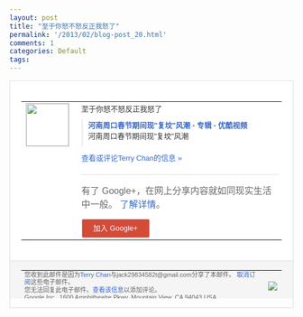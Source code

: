 ```yaml
---
layout: post
title: "至于你怒不怒反正我怒了"
permalink: '/2013/02/blog-post_20.html'
comments: 1
categories: Default
tags: 
---
```

<!-- X-Notifications: 1:79dfb21950000000 -->

<div style="border:solid 1px #dfdfdf;color:#686868;font:13px Arial"><div style="background-color:#fff;padding:20px;"><table cellpadding="0" cellspacing="0"><tr><td style="padding-right:15px;vertical-align:top"><a href="https://plus.google.com/_/notifications/emlink?emr=14900066512970582018&amp;emid=CKjPj5GrxrUCFUYKcgodeE8AAA&amp;path=%2F108643996575278738906&amp;dt=1361413132256&amp;uob=8"><img height="75" src="https://lh3.googleusercontent.com/-KKRGTyJ5Bl0/AAAAAAAAAAI/AAAAAAAAtnY/R4QEWIp3Ur0/s75-c-k-a/photo.jpg" style="border:solid 1px #cccccc;" width="75"/></a></td><td style="width:578px;color:#333;font:13px Arial;vertical-align:top"><div style="padding-bottom:10px">至于你怒不怒反正我怒了</div><div style="margin-bottom:10px;padding-left:10px; border-left:2px solid #EAEAEA"><span style="margin-right:5px"><a href="http://www.youku.com/playlist_show/id_18976317.html" style="color:#3366CC;text-decoration:none"><span style="font-weight:bold">河南周口春节期间现"复坟"风潮 - 专辑 - 优酷视频</span></a><div style="padding-bottom:10px">河南周口春节期间现"复坟"风潮</div></span></div><a href="https://plus.google.com/_/notifications/emlink?emr=14900066512970582018&amp;emid=CKjPj5GrxrUCFUYKcgodeE8AAA&amp;path=%2F108643996575278738906%2Fposts%2FFjmTxbKGhmK%3Fgpinv%3DAMIXal9eBBCKtCm5NxZb_c3Mu4QiVBTBTgZCMu7kUsotA6NIHmDQrL_2yMg24C9US5QBqkxuYaoIbRyXePKLr0mgxz88hYCXW8wMnmiJOl3rsVhl_xwBWPQ&amp;dt=1361413132256&amp;uob=8" style="color:#3366CC;text-decoration:none">查看或评论Terry Chan的信息 »</a><div style="margin-top:20px;border-top:solid 1px #dfdfdf"><div style="padding:15px 0;color:#686868;font:16px Arial">有了 Google+，在网上分享内容就如同现实生活中一般。 <a href="http://www.google.com/+/learnmore/" style="color:#3366CC;text-decoration:none">了解详情</a>。</div><a href="https://plus.google.com/_/notifications/emlink?emr=14900066512970582018&amp;emid=CKjPj5GrxrUCFUYKcgodeE8AAA&amp;path=%2F%3Fgpinv%3DAMIXal9eBBCKtCm5NxZb_c3Mu4QiVBTBTgZCMu7kUsotA6NIHmDQrL_2yMg24C9US5QBqkxuYaoIbRyXePKLr0mgxz88hYCXW8wMnmiJOl3rsVhl_xwBWPQ&amp;dt=1361413132256&amp;uob=8" style="padding:1px 20px;min-width:54px;display:inline-block; background-color:#d44b38;text-align:center; font:13px Arial; border-radius:3px;color:#fff;border:solid 1px #dfdfdf; white-space:nowrap;text-decoration:none;height:30px;line-height:30px">加入 Google+</a></div></td></tr></table></div><div style="border-top:solid 1px #dfdfdf;padding:0 20px; background-color:#f5f5f5"><table cellpadding="0" cellspacing="0" style="height:50px"><tbody><tr><td style="vertical-align:middle;width:100%; color:#636363;font:11px Arial; line-height:120%">您收到此邮件是因为<a href="https://plus.google.com/_/notifications/emlink?emr=14900066512970582018&amp;emid=CKjPj5GrxrUCFUYKcgodeE8AAA&amp;path=%2F108643996575278738906%3Fgpinv%3DAMIXal9eBBCKtCm5NxZb_c3Mu4QiVBTBTgZCMu7kUsotA6NIHmDQrL_2yMg24C9US5QBqkxuYaoIbRyXePKLr0mgxz88hYCXW8wMnmiJOl3rsVhl_xwBWPQ&amp;dt=1361413132256&amp;uob=8" style="color:#3366CC;text-decoration:none">Terry Chan</a>与jack29834582t@gmail.com分享了本邮件。 <a href="https://plus.google.com/_/notifications/emlink?emr=14900066512970582018&amp;emid=CKjPj5GrxrUCFUYKcgodeE8AAA&amp;path=%2F_%2Fnonplus%2Femailsettings%3Fgpinv%3DAMIXal9eBBCKtCm5NxZb_c3Mu4QiVBTBTgZCMu7kUsotA6NIHmDQrL_2yMg24C9US5QBqkxuYaoIbRyXePKLr0mgxz88hYCXW8wMnmiJOl3rsVhl_xwBWPQ%26est%3DADH5u8Uj8K8XxaoQlTwwUCyjhgEL0pLk-Rj0D6i2ePXDJ10oAKa41Lw7GibsIgyTE34_eEjBHxOHjB2ZeEeGHKQdrmJksjyKaFvVT-yBThFrUfoFCyUfuJVBP6njysaVVJQtlSMmpxB1tWqc6fRYLfF-AHMu0m_fQw&amp;dt=1361413132256&amp;uob=8" style="color:#3366CC;text-decoration:none">取消订阅</a>这些电子邮件。<br/>您无法回复此电子邮件。<a href="https://plus.google.com/_/notifications/emlink?emr=14900066512970582018&amp;emid=CKjPj5GrxrUCFUYKcgodeE8AAA&amp;path=%2F108643996575278738906%2Fposts%2FFjmTxbKGhmK%3Fgpinv%3DAMIXal9eBBCKtCm5NxZb_c3Mu4QiVBTBTgZCMu7kUsotA6NIHmDQrL_2yMg24C9US5QBqkxuYaoIbRyXePKLr0mgxz88hYCXW8wMnmiJOl3rsVhl_xwBWPQ&amp;dt=1361413132256&amp;uob=8" style="color:#3366CC;text-decoration:none">查看该信息</a>以添加评论。<br/>Google Inc., 1600 Amphitheatre Pkwy, Mountain View, CA 94043 USA<br/></td><td><img src="https://ssl.gstatic.com/s2/oz/images/notifications/logo/google-plus-6617a72bb36cc548861652780c9e6ff1.png"/></td></tr></tbody></table></div></div>